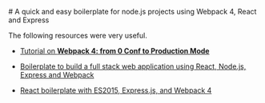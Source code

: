# A quick and easy boilerplate for node.js projects using Webpack 4, React and Express

The following resources were very useful.

- [Tutorial on **Webpack 4: from 0 Conf to Production Mode**](https://www.valentinog.com/blog/webpack-tutorial/#webpack_4_extracting_CSS_to_a_file)

- [Boilerplate to build a full stack web application using React, Node.js, Express and Webpack](https://github.com/crsandeep/simple-react-full-stack)

- [React boilerplate with ES2015, Express.js, and Webpack 4](https://github.com/antonfisher/react-express-webpack)
